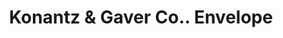 ---
doi: 10.7916/D8V13GWQ
date_other: '1908'
date_other_textual: '1908'
form: printed ephemera
genre:
- Envelopes
name:
- Konantz & Gaver Co.
object_in_context_url: https://biggert.cul.columbia.edu/items/view/ave_biggert_00674
subject_hierarchical_geographic:
- St. Paul, Minnesota, United States
subject_name:
- Konantz & Gaver Co.
title: Konantz & Gaver Co.. Envelope
sort_title: Konantz & Gaver Co.. Envelope
call_number: ave_biggert_00674
coordinates:
- 44.94416666666666,-93.0936111111111
pid: ave_biggert_00674
identifiers: ave_biggert_00674
thumbnail: false
permalink: /biggert/ave_biggert_00674/
layout: iiif-image-page
---